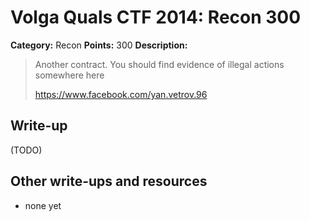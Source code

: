 # Volga Quals CTF 2014: Recon 300

**Category:** Recon
**Points:** 300
**Description:**

> Another contract. You should find evidence of illegal actions somewhere here
>
> https://www.facebook.com/yan.vetrov.96

## Write-up

(TODO)

## Other write-ups and resources

* none yet
